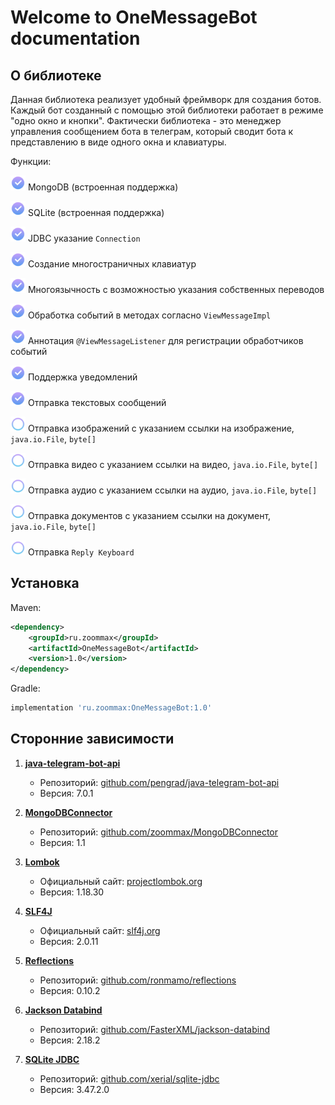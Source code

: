 # Welcome to OneMessageBot documentation

## О библиотеке
Данная библиотека реализует удобный фреймворк для создания ботов.
Каждый бот созданный с помощью этой библиотеки работает в режиме "одно окно и кнопки".
Фактически библиотека - это менеджер управления сообщением бота в телеграм,
который сводит бота к представлению в виде одного окна и клавиатуры.

Функции:

<img src="/assets/checkbox.png" alt="drawing" width="24"/> MongoDB (встроенная поддержка)

<img src="/assets/checkbox.png" alt="drawing" width="24"/> SQLite  (встроенная поддержка)

<img src="/assets/checkbox.png" alt="drawing" width="24"/> JDBC указание `Connection`

<img src="/assets/checkbox.png" alt="drawing" width="24"/> Создание многостраничных клавиатур

<img src="/assets/checkbox.png" alt="drawing" width="24"/> Многоязычность с возможностью указания собственных переводов

<img src="/assets/checkbox.png" alt="drawing" width="24"/> Обработка событий в методах согласно `ViewMessageImpl`

<img src="/assets/checkbox.png" alt="drawing" width="24"/> Аннотация `@ViewMessageListener` для регистрации обработчиков событий

<img src="/assets/checkbox.png" alt="drawing" width="24"/> Поддержка уведомлений

<img src="/assets/checkbox.png" alt="drawing" width="24"/> Отправка текстовых сообщений

<img src="/assets/round.png" alt="drawing" width="24"/> Отправка изображений с указанием ссылки на изображение, `java.io.File`, `byte[]`

<img src="/assets/round.png" alt="drawing" width="24"/> Отправка видео с указанием ссылки на видео, `java.io.File`, `byte[]`

<img src="/assets/round.png" alt="drawing" width="24"/> Отправка аудио с указанием ссылки на аудио, `java.io.File`, `byte[]`

<img src="/assets/round.png" alt="drawing" width="24"/> Отправка документов с указанием ссылки на документ, `java.io.File`, `byte[]`

<img src="/assets/round.png" alt="drawing" width="24"/> Отправка `Reply Keyboard`

## Установка

Maven:

```xml
<dependency>
    <groupId>ru.zoommax</groupId>
    <artifactId>OneMessageBot</artifactId>
    <version>1.0</version>
</dependency>
```

Gradle:

```groovy
implementation 'ru.zoommax:OneMessageBot:1.0'
```

## Сторонние зависимости

1. **[java-telegram-bot-api](https://github.com/pengrad/java-telegram-bot-api)**
    - Репозиторий: [github.com/pengrad/java-telegram-bot-api](https://github.com/pengrad/java-telegram-bot-api)
    - Версия: 7.0.1

2. **[MongoDBConnector](https://github.com/zoommax/MongoDBConnector)**
    - Репозиторий: [github.com/zoommax/MongoDBConnector](https://github.com/zoommax/MongoDBConnector)
    - Версия: 1.1

3. **[Lombok](https://projectlombok.org/)**
    - Официальный сайт: [projectlombok.org](https://projectlombok.org/)
    - Версия: 1.18.30

4. **[SLF4J](http://www.slf4j.org/)**
    - Официальный сайт: [slf4j.org](http://www.slf4j.org/)
    - Версия: 2.0.11

5. **[Reflections](https://github.com/ronmamo/reflections)**
    - Репозиторий: [github.com/ronmamo/reflections](https://github.com/ronmamo/reflections)
    - Версия: 0.10.2

6. **[Jackson Databind](https://github.com/FasterXML/jackson-databind)**
    - Репозиторий: [github.com/FasterXML/jackson-databind](https://github.com/FasterXML/jackson-databind)
    - Версия: 2.18.2

7. **[SQLite JDBC](https://github.com/xerial/sqlite-jdbc)**
    - Репозиторий: [github.com/xerial/sqlite-jdbc](https://github.com/xerial/sqlite-jdbc)
    - Версия: 3.47.2.0  
